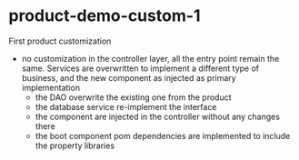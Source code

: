 # product-demo-custom-1
First product customization

- no customization in the controller layer, all the entry point remain the same. Services are overwritten to implement a different type of business, and the new component as injected as primary implementation
    - the DAO overwrite the existing one from the product
    - the database service re-implement the interface
    - the component are injected in the controller without any changes there
    - the boot component pom dependencies are implemented to include the property libraries